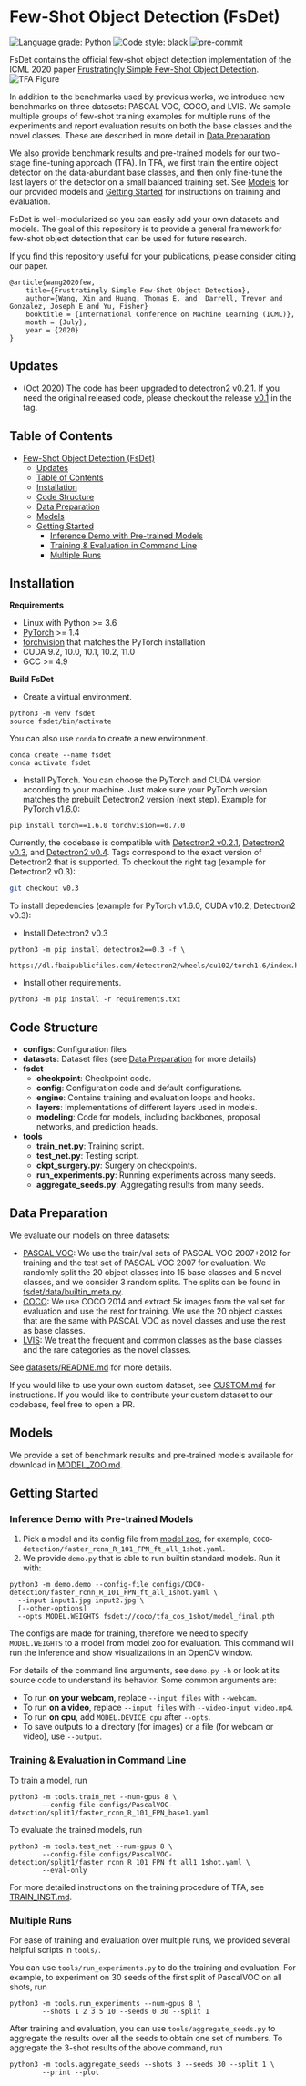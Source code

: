 # Few-Shot Object Detection (FsDet)

[![Language grade: Python](https://img.shields.io/lgtm/grade/python/g/ucbdrive/few-shot-object-detection.svg?logo=lgtm&logoWidth=18)](https://lgtm.com/projects/g/ucbdrive/few-shot-object-detection/context:python)
[![Code style: black](https://img.shields.io/badge/code%20style-black-000000.svg)](https://github.com/psf/black)
[![pre-commit](https://img.shields.io/badge/pre--commit-enabled-brightgreen?logo=pre-commit&logoColor=white)](https://github.com/pre-commit/pre-commit)

FsDet contains the official few-shot object detection implementation of the ICML 2020 paper
[Frustratingly Simple Few-Shot Object Detection](https://arxiv.org/abs/2003.06957).
![TFA Figure](https://user-images.githubusercontent.com/7898443/76520006-698cc200-6438-11ea-864f-fd30b3d50cea.png)

In addition to the benchmarks used by previous works, we introduce new benchmarks on three datasets: PASCAL VOC, COCO, and LVIS. We sample multiple groups of few-shot training examples for multiple runs of the experiments and report evaluation results on both the base classes and the novel classes. These are described in more detail in [Data Preparation](#data-preparation).

We also provide benchmark results and pre-trained models for our two-stage fine-tuning approach (TFA). In TFA, we first train the entire object detector on the data-abundant base classes, and then only fine-tune the last layers of the detector on a small balanced training set. See [Models](#models) for our provided models and [Getting Started](#getting-started) for instructions on training and evaluation.

FsDet is well-modularized so you can easily add your own datasets and models. The goal of this repository is to provide a general framework for few-shot object detection that can be used for future research.

If you find this repository useful for your publications, please consider citing our paper.

```angular2html
@article{wang2020few,
    title={Frustratingly Simple Few-Shot Object Detection},
    author={Wang, Xin and Huang, Thomas E. and  Darrell, Trevor and Gonzalez, Joseph E and Yu, Fisher}
    booktitle = {International Conference on Machine Learning (ICML)},
    month = {July},
    year = {2020}
}
```

## Updates

- (Oct 2020) The code has been upgraded to detectron2 v0.2.1. If you need the original released code, please checkout the release [v0.1](https://github.com/ucbdrive/few-shot-object-detection/tags) in the tag.

## Table of Contents

- [Few-Shot Object Detection (FsDet)](#few-shot-object-detection-fsdet)
  - [Updates](#updates)
  - [Table of Contents](#table-of-contents)
  - [Installation](#installation)
  - [Code Structure](#code-structure)
  - [Data Preparation](#data-preparation)
  - [Models](#models)
  - [Getting Started](#getting-started)
    - [Inference Demo with Pre-trained Models](#inference-demo-with-pre-trained-models)
    - [Training \& Evaluation in Command Line](#training--evaluation-in-command-line)
    - [Multiple Runs](#multiple-runs)

## Installation

**Requirements**

- Linux with Python >= 3.6
- [PyTorch](https://pytorch.org/get-started/locally/) >= 1.4
- [torchvision](https://github.com/pytorch/vision/) that matches the PyTorch installation
- CUDA 9.2, 10.0, 10.1, 10.2, 11.0
- GCC >= 4.9

**Build FsDet**

- Create a virtual environment.

```angular2html
python3 -m venv fsdet
source fsdet/bin/activate
```

You can also use `conda` to create a new environment.

```angular2html
conda create --name fsdet
conda activate fsdet
```

- Install PyTorch. You can choose the PyTorch and CUDA version according to your machine. Just make sure your PyTorch version matches the prebuilt Detectron2 version (next step). Example for PyTorch v1.6.0:

```angular2html
pip install torch==1.6.0 torchvision==0.7.0
```

Currently, the codebase is compatible with [Detectron2 v0.2.1](https://github.com/facebookresearch/detectron2/releases/tag/v0.2.1), [Detectron2 v0.3](https://github.com/facebookresearch/detectron2/releases/tag/v0.3), and [Detectron2 v0.4](https://github.com/facebookresearch/detectron2/releases/tag/v0.4). Tags correspond to the exact version of Detectron2 that is supported. To checkout the right tag (example for Detectron2 v0.3):

```bash
git checkout v0.3
```

To install depedencies (example for PyTorch v1.6.0, CUDA v10.2, Detectron2 v0.3):

- Install Detectron2 v0.3

```angular2html
python3 -m pip install detectron2==0.3 -f \
  https://dl.fbaipublicfiles.com/detectron2/wheels/cu102/torch1.6/index.html
```

- Install other requirements.

```angular2html
python3 -m pip install -r requirements.txt
```

## Code Structure

- **configs**: Configuration files
- **datasets**: Dataset files (see [Data Preparation](#data-preparation) for more details)
- **fsdet**
  - **checkpoint**: Checkpoint code.
  - **config**: Configuration code and default configurations.
  - **engine**: Contains training and evaluation loops and hooks.
  - **layers**: Implementations of different layers used in models.
  - **modeling**: Code for models, including backbones, proposal networks, and prediction heads.
- **tools**
  - **train_net.py**: Training script.
  - **test_net.py**: Testing script.
  - **ckpt_surgery.py**: Surgery on checkpoints.
  - **run_experiments.py**: Running experiments across many seeds.
  - **aggregate_seeds.py**: Aggregating results from many seeds.

## Data Preparation

We evaluate our models on three datasets:

- [PASCAL VOC](http://host.robots.ox.ac.uk/pascal/VOC/): We use the train/val sets of PASCAL VOC 2007+2012 for training and the test set of PASCAL VOC 2007 for evaluation. We randomly split the 20 object classes into 15 base classes and 5 novel classes, and we consider 3 random splits. The splits can be found in [fsdet/data/builtin_meta.py](fsdet/data/builtin_meta.py).
- [COCO](http://cocodataset.org/): We use COCO 2014 and extract 5k images from the val set for evaluation and use the rest for training. We use the 20 object classes that are the same with PASCAL VOC as novel classes and use the rest as base classes.
- [LVIS](https://www.lvisdataset.org/): We treat the frequent and common classes as the base classes and the rare categories as the novel classes.

See [datasets/README.md](datasets/README.md) for more details.

If you would like to use your own custom dataset, see [CUSTOM.md](docs/CUSTOM.md) for instructions. If you would like to contribute your custom dataset to our codebase, feel free to open a PR.

## Models

We provide a set of benchmark results and pre-trained models available for download in [MODEL_ZOO.md](docs/MODEL_ZOO.md).

## Getting Started

### Inference Demo with Pre-trained Models

1. Pick a model and its config file from
   [model zoo](fsdet/model_zoo/model_zoo.py),
   for example, `COCO-detection/faster_rcnn_R_101_FPN_ft_all_1shot.yaml`.
2. We provide `demo.py` that is able to run builtin standard models. Run it with:

```
python3 -m demo.demo --config-file configs/COCO-detection/faster_rcnn_R_101_FPN_ft_all_1shot.yaml \
  --input input1.jpg input2.jpg \
  [--other-options]
  --opts MODEL.WEIGHTS fsdet://coco/tfa_cos_1shot/model_final.pth
```

The configs are made for training, therefore we need to specify `MODEL.WEIGHTS` to a model from model zoo for evaluation.
This command will run the inference and show visualizations in an OpenCV window.

For details of the command line arguments, see `demo.py -h` or look at its source code
to understand its behavior. Some common arguments are:

- To run **on your webcam**, replace `--input files` with `--webcam`.
- To run **on a video**, replace `--input files` with `--video-input video.mp4`.
- To run **on cpu**, add `MODEL.DEVICE cpu` after `--opts`.
- To save outputs to a directory (for images) or a file (for webcam or video), use `--output`.

### Training & Evaluation in Command Line

To train a model, run

```angular2html
python3 -m tools.train_net --num-gpus 8 \
        --config-file configs/PascalVOC-detection/split1/faster_rcnn_R_101_FPN_base1.yaml
```

To evaluate the trained models, run

```angular2html
python3 -m tools.test_net --num-gpus 8 \
        --config-file configs/PascalVOC-detection/split1/faster_rcnn_R_101_FPN_ft_all1_1shot.yaml \
        --eval-only
```

For more detailed instructions on the training procedure of TFA, see [TRAIN_INST.md](docs/TRAIN_INST.md).

### Multiple Runs

For ease of training and evaluation over multiple runs, we provided several helpful scripts in `tools/`.

You can use `tools/run_experiments.py` to do the training and evaluation. For example, to experiment on 30 seeds of the first split of PascalVOC on all shots, run

```angular2html
python3 -m tools.run_experiments --num-gpus 8 \
        --shots 1 2 3 5 10 --seeds 0 30 --split 1
```

After training and evaluation, you can use `tools/aggregate_seeds.py` to aggregate the results over all the seeds to obtain one set of numbers. To aggregate the 3-shot results of the above command, run

```angular2html
python3 -m tools.aggregate_seeds --shots 3 --seeds 30 --split 1 \
        --print --plot
```
